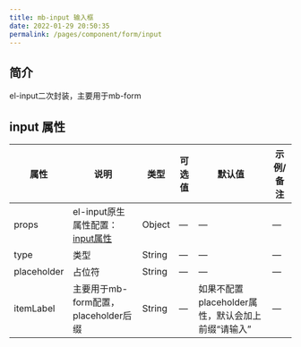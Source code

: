 ```yaml
---
title: mb-input 输入框
date: 2022-01-29 20:50:35
permalink: /pages/component/form/input
---
```

## 简介
el-input二次封装，主要用于mb-form
## input 属性
<table>
    <thead>
        <tr>
            <th>属性</th>
            <th>说明</th>
            <th>类型</th>
            <th>可选值</th>
            <th>默认值</th>
            <th>示例/备注</th>
        </tr>
    </thead>
    <tbody>
        <tr>
            <td>props</td>
            <td>el-input原生属性配置：<a target="_blank" href="https://element-plus.org/zh-CN/component/input.html#input-%E5%B1%9E%E6%80%A7">input属性</a></td>
            <td>Object</td>
            <td>—</td>
            <td>—</td>
            <td>—</td>
        </tr>
        <tr>
            <td>type</td>
            <td>类型</td>
            <td>String</td>
            <td>—</td>
            <td>—</td>
            <td>—</td>
        </tr>
        <tr>
            <td>placeholder</td>
            <td>占位符</td>
            <td>String</td>
            <td>—</td>
            <td>—</td>
            <td>—</td>
        </tr>
        <tr>
            <td>itemLabel</td>
            <td>主要用于mb-form配置，placeholder后缀</td>
            <td>String</td>
            <td>—</td>
            <td>如果不配置placeholder属性，默认会加上前缀“请输入”</td>
            <td>—</td>
        </tr>
    </tbody>
</table>
